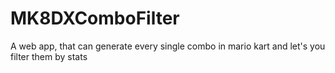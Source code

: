 # MK8DXComboFilter
 A web app, that can generate every single combo in mario kart and let's you filter them by stats
